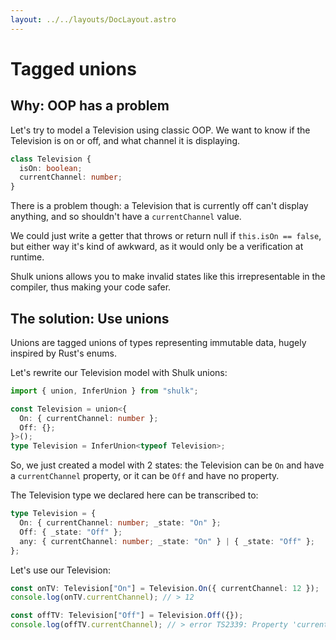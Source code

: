 ```yaml
---
layout: ../../layouts/DocLayout.astro
---
```


# Tagged unions

## Why: OOP has a problem

Let's try to model a Television using classic OOP. We want to know if the Television is on or off, and what channel it is displaying.

```ts
class Television {
  isOn: boolean;
  currentChannel: number;
}
```

There is a problem though: a Television that is currently off can't display anything, and so shouldn't have a `currentChannel` value.

We could just write a getter that throws or return null if `this.isOn == false`, but either way it's kind of awkward, as it would only be a verification at runtime.

Shulk unions allows you to make invalid states like this irrepresentable in the compiler, thus making your code safer.

## The solution: Use unions

Unions are tagged unions of types representing immutable data, hugely inspired by Rust's enums.

Let's rewrite our Television model with Shulk unions:

```ts
import { union, InferUnion } from "shulk";

const Television = union<{
  On: { currentChannel: number };
  Off: {};
}>();
type Television = InferUnion<typeof Television>;
```

So, we just created a model with 2 states: the Television can be `On` and have a `currentChannel` property, or it can be `Off` and have no property.

The Television type we declared here can be transcribed to:

```ts
type Television = {
  On: { currentChannel: number; _state: "On" };
  Off: { _state: "Off" };
  any: { currentChannel: number; _state: "On" } | { _state: "Off" };
};
```

Let's use our Television:

```ts
const onTV: Television["On"] = Television.On({ currentChannel: 12 });
console.log(onTV.currentChannel); // > 12

const offTV: Television["Off"] = Television.Off({});
console.log(offTV.currentChannel); // > error TS2339: Property 'currentChannel' does not exist on type '{ _state: "Off"}'
```
